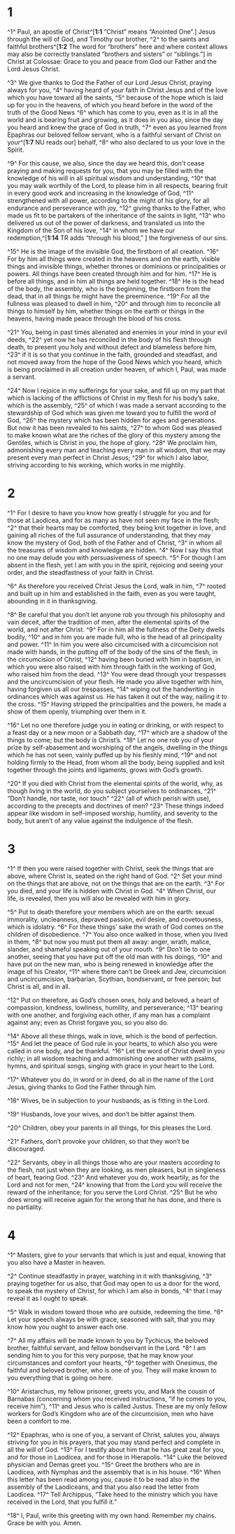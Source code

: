 # 1 
^1^ Paul, an apostle of Christ^[**1:1** “Christ” means “Anointed One”.] Jesus through the will of God, and Timothy our brother, ^2^ to the saints and faithful brothers^[**1:2** The word for “brothers” here and where context allows may also be correctly translated “brothers and sisters” or “siblings.”] in Christ at Colossae: Grace to you and peace from God our Father and the Lord Jesus Christ. 
 

^3^ We give thanks to God the Father of our Lord Jesus Christ, praying always for you, ^4^ having heard of your faith in Christ Jesus and of the love which you have toward all the saints, ^5^ because of the hope which is laid up for you in the heavens, of which you heard before in the word of the truth of the Good News ^6^ which has come to you, even as it is in all the world and is bearing fruit and growing, as it does in you also, since the day you heard and knew the grace of God in truth, ^7^ even as you learned from Epaphras our beloved fellow servant, who is a faithful servant of Christ on your^[**1:7** NU reads our] behalf, ^8^ who also declared to us your love in the Spirit. 


^9^ For this cause, we also, since the day we heard this, don’t cease praying and making requests for you, that you may be filled with the knowledge of his will in all spiritual wisdom and understanding, ^10^ that you may walk worthily of the Lord, to please him in all respects, bearing fruit in every good work and increasing in the knowledge of God, ^11^ strengthened with all power, according to the might of his glory, for all endurance and perseverance with joy, ^12^ giving thanks to the Father, who made us fit to be partakers of the inheritance of the saints in light, ^13^ who delivered us out of the power of darkness, and translated us into the Kingdom of the Son of his love, ^14^ in whom we have our redemption,^[**1:14** TR adds “through his blood,” ] the forgiveness of our sins. 


^15^ He is the image of the invisible God, the firstborn of all creation. ^16^ For by him all things were created in the heavens and on the earth, visible things and invisible things, whether thrones or dominions or principalities or powers. All things have been created through him and for him. ^17^ He is before all things, and in him all things are held together. ^18^ He is the head of the body, the assembly, who is the beginning, the firstborn from the dead, that in all things he might have the preeminence. ^19^ For all the fullness was pleased to dwell in him, ^20^ and through him to reconcile all things to himself by him, whether things on the earth or things in the heavens, having made peace through the blood of his cross. 

^21^ You, being in past times alienated and enemies in your mind in your evil deeds, ^22^ yet now he has reconciled in the body of his flesh through death, to present you holy and without defect and blameless before him, ^23^ if it is so that you continue in the faith, grounded and steadfast, and not moved away from the hope of the Good News which you heard, which is being proclaimed in all creation under heaven, of which I, Paul, was made a servant. 

^24^ Now I rejoice in my sufferings for your sake, and fill up on my part that which is lacking of the afflictions of Christ in my flesh for his body’s sake, which is the assembly, ^25^ of which I was made a servant according to the stewardship of God which was given me toward you to fulfill the word of God, ^26^ the mystery which has been hidden for ages and generations. But now it has been revealed to his saints, ^27^ to whom God was pleased to make known what are the riches of the glory of this mystery among the Gentiles, which is Christ in you, the hope of glory. ^28^ We proclaim him, admonishing every man and teaching every man in all wisdom, that we may present every man perfect in Christ Jesus; ^29^ for which I also labor, striving according to his working, which works in me mightily. 

# 2 
^1^ For I desire to have you know how greatly I struggle for you and for those at Laodicea, and for as many as have not seen my face in the flesh; ^2^ that their hearts may be comforted, they being knit together in love, and gaining all riches of the full assurance of understanding, that they may know the mystery of God, both of the Father and of Christ, ^3^ in whom all the treasures of wisdom and knowledge are hidden. ^4^ Now I say this that no one may delude you with persuasiveness of speech. ^5^ For though I am absent in the flesh, yet I am with you in the spirit, rejoicing and seeing your order, and the steadfastness of your faith in Christ. 

^6^ As therefore you received Christ Jesus the Lord, walk in him, ^7^ rooted and built up in him and established in the faith, even as you were taught, abounding in it in thanksgiving. 

^8^ Be careful that you don’t let anyone rob you through his philosophy and vain deceit, after the tradition of men, after the elemental spirits of the world, and not after Christ. ^9^ For in him all the fullness of the Deity dwells bodily, ^10^ and in him you are made full, who is the head of all principality and power. ^11^ In him you were also circumcised with a circumcision not made with hands, in the putting off of the body of the sins of the flesh, in the circumcision of Christ, ^12^ having been buried with him in baptism, in which you were also raised with him through faith in the working of God, who raised him from the dead. ^13^ You were dead through your trespasses and the uncircumcision of your flesh. He made you alive together with him, having forgiven us all our trespasses, ^14^ wiping out the handwriting in ordinances which was against us. He has taken it out of the way, nailing it to the cross. ^15^ Having stripped the principalities and the powers, he made a show of them openly, triumphing over them in it. 

^16^ Let no one therefore judge you in eating or drinking, or with respect to a feast day or a new moon or a Sabbath day, ^17^ which are a shadow of the things to come; but the body is Christ’s. ^18^ Let no one rob you of your prize by self-abasement and worshiping of the angels, dwelling in the things which he has not seen, vainly puffed up by his fleshly mind, ^19^ and not holding firmly to the Head, from whom all the body, being supplied and knit together through the joints and ligaments, grows with God’s growth. 

^20^ If you died with Christ from the elemental spirits of the world, why, as though living in the world, do you subject yourselves to ordinances, ^21^ “Don’t handle, nor taste, nor touch” ^22^ (all of which perish with use), according to the precepts and doctrines of men? ^23^ These things indeed appear like wisdom in self-imposed worship, humility, and severity to the body, but aren’t of any value against the indulgence of the flesh. 

# 3 
^1^ If then you were raised together with Christ, seek the things that are above, where Christ is, seated on the right hand of God. ^2^ Set your mind on the things that are above, not on the things that are on the earth. ^3^ For you died, and your life is hidden with Christ in God. ^4^ When Christ, our life, is revealed, then you will also be revealed with him in glory. 

^5^ Put to death therefore your members which are on the earth: sexual immorality, uncleanness, depraved passion, evil desire, and covetousness, which is idolatry. ^6^ For these things’ sake the wrath of God comes on the children of disobedience. ^7^ You also once walked in those, when you lived in them, ^8^ but now you must put them all away: anger, wrath, malice, slander, and shameful speaking out of your mouth. ^9^ Don’t lie to one another, seeing that you have put off the old man with his doings, ^10^ and have put on the new man, who is being renewed in knowledge after the image of his Creator, ^11^ where there can’t be Greek and Jew, circumcision and uncircumcision, barbarian, Scythian, bondservant, or free person; but Christ is all, and in all. 

^12^ Put on therefore, as God’s chosen ones, holy and beloved, a heart of compassion, kindness, lowliness, humility, and perseverance; ^13^ bearing with one another, and forgiving each other, if any man has a complaint against any; even as Christ forgave you, so you also do. 

^14^ Above all these things, walk in love, which is the bond of perfection. ^15^ And let the peace of God rule in your hearts, to which also you were called in one body, and be thankful. ^16^ Let the word of Christ dwell in you richly; in all wisdom teaching and admonishing one another with psalms, hymns, and spiritual songs, singing with grace in your heart to the Lord. 

^17^ Whatever you do, in word or in deed, do all in the name of the Lord Jesus, giving thanks to God the Father through him. 

^18^ Wives, be in subjection to your husbands, as is fitting in the Lord. 

^19^ Husbands, love your wives, and don’t be bitter against them. 

^20^ Children, obey your parents in all things, for this pleases the Lord. 

^21^ Fathers, don’t provoke your children, so that they won’t be discouraged. 

^22^ Servants, obey in all things those who are your masters according to the flesh, not just when they are looking, as men pleasers, but in singleness of heart, fearing God. ^23^ And whatever you do, work heartily, as for the Lord and not for men, ^24^ knowing that from the Lord you will receive the reward of the inheritance; for you serve the Lord Christ. ^25^ But he who does wrong will receive again for the wrong that he has done, and there is no partiality. 

# 4 
^1^ Masters, give to your servants that which is just and equal, knowing that you also have a Master in heaven. 

^2^ Continue steadfastly in prayer, watching in it with thanksgiving, ^3^ praying together for us also, that God may open to us a door for the word, to speak the mystery of Christ, for which I am also in bonds, ^4^ that I may reveal it as I ought to speak. 

^5^ Walk in wisdom toward those who are outside, redeeming the time. ^6^ Let your speech always be with grace, seasoned with salt, that you may know how you ought to answer each one. 

^7^ All my affairs will be made known to you by Tychicus, the beloved brother, faithful servant, and fellow bondservant in the Lord. ^8^ I am sending him to you for this very purpose, that he may know your circumstances and comfort your hearts, ^9^ together with Onesimus, the faithful and beloved brother, who is one of you. They will make known to you everything that is going on here. 

^10^ Aristarchus, my fellow prisoner, greets you, and Mark the cousin of Barnabas (concerning whom you received instructions, “if he comes to you, receive him”), ^11^ and Jesus who is called Justus. These are my only fellow workers for God’s Kingdom who are of the circumcision, men who have been a comfort to me. 

^12^ Epaphras, who is one of you, a servant of Christ, salutes you, always striving for you in his prayers, that you may stand perfect and complete in all the will of God. ^13^ For I testify about him that he has great zeal for you, and for those in Laodicea, and for those in Hierapolis. ^14^ Luke the beloved physician and Demas greet you. ^15^ Greet the brothers who are in Laodicea, with Nymphas and the assembly that is in his house. ^16^ When this letter has been read among you, cause it to be read also in the assembly of the Laodiceans, and that you also read the letter from Laodicea. ^17^ Tell Archippus, “Take heed to the ministry which you have received in the Lord, that you fulfill it.” 

^18^ I, Paul, write this greeting with my own hand. Remember my chains. Grace be with you. Amen. 